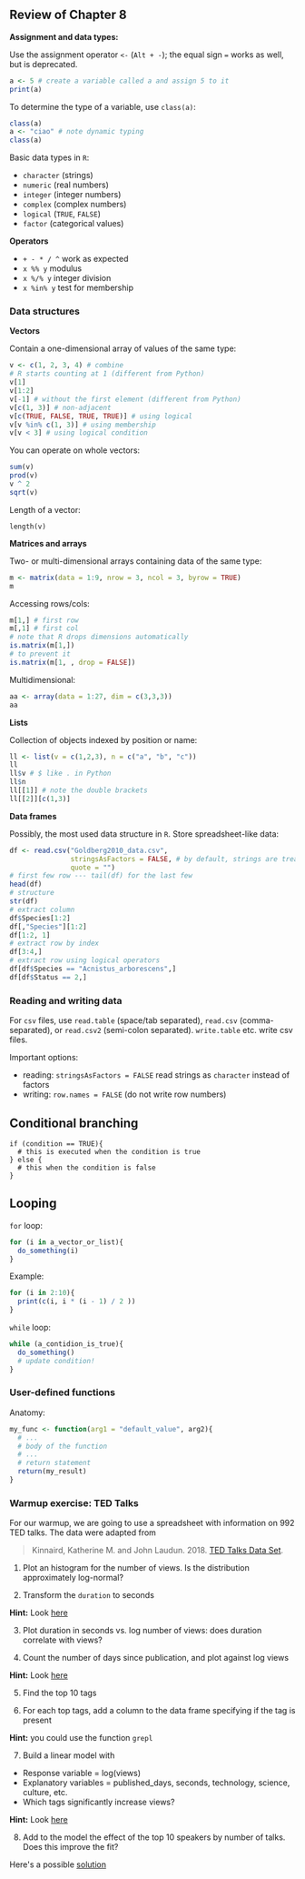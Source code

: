 ## Review of Chapter 8

**Assignment and data types:**

Use the assignment operator `<-` (`Alt + -`); the equal sign `=` works as well, but is deprecated.

```r
a <- 5 # create a variable called a and assign 5 to it
print(a)
```

To determine the type of a variable, use `class(a)`:

```r
class(a)
a <- "ciao" # note dynamic typing
class(a)
```

Basic data types in `R`:

- `character` (strings)
- `numeric` (real numbers)
- `integer` (integer numbers)
- `complex` (complex numbers)
- `logical` (`TRUE`, `FALSE`)
- `factor` (categorical values)

**Operators**

- `+ - * / ^` work as expected
- `x %% y` modulus
- `x %/% y`  integer division
- `x %in% y` test for membership

### Data structures

**Vectors**

Contain a one-dimensional array of values of the same type:

```r
v <- c(1, 2, 3, 4) # combine
# R starts counting at 1 (different from Python)
v[1]
v[1:2]
v[-1] # without the first element (different from Python)
v[c(1, 3)] # non-adjacent
v[c(TRUE, FALSE, TRUE, TRUE)] # using logical
v[v %in% c(1, 3)] # using membership
v[v < 3] # using logical condition
```

You can operate on whole vectors:

```r
sum(v)
prod(v)
v ^ 2
sqrt(v)
```

Length of a vector:

```{r}
length(v)
```

**Matrices and arrays**

Two- or multi-dimensional arrays containing data of the same type:

```r
m <- matrix(data = 1:9, nrow = 3, ncol = 3, byrow = TRUE)
m
```

Accessing rows/cols:

```r
m[1,] # first row
m[,1] # first col
# note that R drops dimensions automatically
is.matrix(m[1,])
# to prevent it
is.matrix(m[1, , drop = FALSE])
```

Multidimensional:

```r
aa <- array(data = 1:27, dim = c(3,3,3))
aa
```

**Lists**

Collection of objects indexed by position or name:

```r
ll <- list(v = c(1,2,3), n = c("a", "b", "c"))
ll
ll$v # $ like . in Python
ll$n
ll[[1]] # note the double brackets
ll[[2]][c(1,3)]
```

**Data frames**

Possibly, the most used data structure in `R`. Store spreadsheet-like data:

```r
df <- read.csv("Goldberg2010_data.csv",
               stringsAsFactors = FALSE, # by default, strings are treated as categorical values
               quote = "") 
# first few row --- tail(df) for the last few
head(df)
# structure
str(df)
# extract column
df$Species[1:2]
df[,"Species"][1:2]
df[1:2, 1]
# extract row by index
df[3:4,]
# extract row using logical operators
df[df$Species == "Acnistus_arborescens",]
df[df$Status == 2,]
```

### Reading and writing data

For `csv` files, use `read.table` (space/tab separated), `read.csv` (comma-separated), or `read.csv2` (semi-colon separated). `write.table` etc. write csv files.

Important options:

- reading: `stringsAsFactors = FALSE` read strings as `character` instead of factors
- writing: `row.names = FALSE` (do not write row numbers)

## Conditional branching

```{r
if (condition == TRUE){
  # this is executed when the condition is true
} else {
  # this when the condition is false
}
```

## Looping

`for` loop:

```r
for (i in a_vector_or_list){
  do_something(i)
}
```

Example:

```r
for (i in 2:10){
  print(c(i, i * (i - 1) / 2 ))
}
```

`while` loop:

```r
while (a_contidion_is_true){
  do_something()
  # update condition!
}
```


### User-defined functions

Anatomy:

```r
my_func <- function(arg1 = "default_value", arg2){
  # ...
  # body of the function
  # ...
  # return statement
  return(my_result)
}
```

### Warmup exercise: TED Talks

For our warmup, we are going to use a spreadsheet with information on 992 TED talks. The data were adapted from

> Kinnaird, Katherine M. and John Laudun. 2018. [TED Talks Data Set](https://github.com/johnlaudun/tedtalks/data).

1. Plot an histogram for the number of views. Is the distribution approximately log-normal?

2. Transform the `duration` to seconds

**Hint:** Look [here](https://stackoverflow.com/questions/29067375/r-convert-hoursminutesseconds)

3. Plot duration in seconds vs. log number of views: does duration correlate with views?

4. Count the number of days since publication, and plot against log views

**Hint:** Look [here](https://stackoverflow.com/questions/5261347/finding-days-since-date-in-r-from-csv-file)

5. Find the top 10 tags

6. For each top tags, add a column to the data frame specifying if the tag is present

**Hint:** you could use the function `grepl`

7. Build a linear model with 
 - Response variable = log(views)
 - Explanatory variables = published_days, seconds, technology, science, culture, etc.
 - Which tags significantly increase views?

**Hint:** Look [here](https://stackoverflow.com/questions/7742301/using-column-numbers-not-names-in-lm)

8. Add to the model the effect of the top 10 speakers by number of talks. Does this improve the fit?

Here's a possible [solution](solutions/week7)